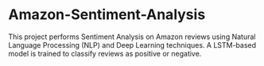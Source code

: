 # Amazon-Sentiment-Analysis
This project performs Sentiment Analysis on Amazon reviews using Natural Language Processing (NLP) and Deep Learning techniques. A LSTM-based model is trained to classify reviews as positive or negative.
